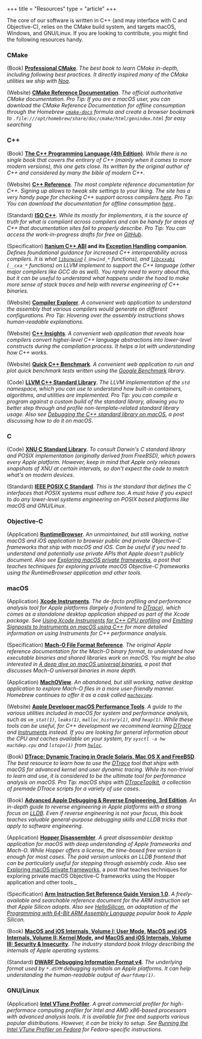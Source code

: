 +++
title = "Resources"
type = "article"
+++

The core of our software is written in C++ (and may interface with C and
Objective-C), relies on the CMake build system, and targets macOS, Windows, and
GNU/Linux. If you are looking to contribute, you might find the following
resources handy.

### CMake

(Book) [**Professional CMake**](https://crascit.com/professional-cmake/). _The
best book to learn CMake in-depth, including following best practices.  It
directly inspired many of the CMake utilities we ship with
[Noa](https://github.com/sourcemeta/noa)_.

(Website) [**CMake Reference
Documentation**](https://cmake.org/cmake/help/latest/). _The official
authoritative CMake documentation. Pro Tip: If you are a macOS user, you can
download the CMake Reference Documentation for offline consumption through the
Homebrew [`cmake-docs`](https://formulae.brew.sh/formula/cmake-docs) formula
and create a browser bookmark to
`.file:///opt/homebrew/share/doc/cmake/html/genindex.html` for easy searching_

### C++

(Book) [**The C++ Programming Language (4th
Edition)**](https://stroustrup.com/4th.html). _While there is no single book
that covers the entirery of C++ (mainly when it comes to more modern versions),
this one gets close. Its written by the original author of C++ and considered
by many the bible of modern C++_.

(Website) [**C++ Reference**](http://www.cppreference.com). _The most complete
reference documentation for C++. Signing up allows to tweak site settings to
your liking. The site has a very handy page for checking C++ support across
compilers [here](https://en.cppreference.com/w/cpp/compiler_support). Pro Tip:
You can download the documentation for offline consumption
[here](https://en.cppreference.com/w/Cppreference:Archives)._.

(Standard) [**ISO C++**](https://isocpp.org/std/the-standard). _While its
mostly for implementors, it is the source of truth for what is compliant across
compilers and can be handy for areas of C++ that documentation sites fail to
properly describe. Pro Tip: You can access the work-in-progress drafts for free
on [GitHub](https://github.com/cplusplus/draft)_.

(Specification) **[Itanium C++
ABI](https://itanium-cxx-abi.github.io/cxx-abi/abi.html) and its [Exception
Handling](https://itanium-cxx-abi.github.io/cxx-abi/abi-eh.html) companion**.
_Defines foundational guidance for increased C++ interoperability across
compilers. It is what
[`libunwind`](https://clang.llvm.org/docs/Toolchain.html#unwind-library)
(`_Unwind_*` functions), and [`libcxxabi`](https://libcxxabi.llvm.org)
(`__cxa_*` functions) on LLVM implement to support the C++ language (other
major compilers like GCC do as well). You rarely need to worry about this, but
it can be useful to understand what happens under the hood to make more sense
of stack traces and help with reverse engineering of C++ binaries._

(Website) [**Compiler Explorer**](https://godbolt.org). _A convenient web
application to understand the assembly that various compilers would generate on
different configurations. Pro Tip: Hovering over the assembly instructions
shows human-readable explanations_.

(Website) [**C++ Insights**](https://cppinsights.io). _A convenient web
application that reveals how compilers convert higher-level C++ language
abstractions into lower-level constructs during the compilation process. It
helps a lot with understanding how C++ works_.

(Website) [**Quick C++ Benchmark**](https://quick-bench.com). _A convenient web
application to run and plot quick benchmark tests written using the [Google
Benchmark](https://github.com/google/benchmark) library_.

(Code) [**LLVM C++ Standard
Library**](https://github.com/llvm/llvm-project/tree/main/libcxx). _The LLVM
implementation of the `std` namespace, which you can use to understand how
built-in containers, algorithms, and utilities are implemented. Pro Tip: you
can compile a program against a custom build of the standard library, allowing
you to better step through and profile non-template-related standard library
usage. Also see [Debugging the C++ standard library on
macOS](https://www.jviotti.com/2022/05/05/debugging-the-cxx-standard-library-on-macos.html),
a post discussing how to do it on macOS_.

### C

(Code) [**XNU C Standard
Library**](https://github.com/apple-oss-distributions/xnu/tree/main/bsd/sys).
_To consult Darwin's C standard library and POSIX implementation (originally
derived from FreeBSD), which powers every Apple platform. However, keep in mind
that Apple only releases snapshots of XNU at certain intervals, so don't expect
the code to match what's on modern devices_.

(Standard) [**IEEE POSIX C
Standard**](https://standards.ieee.org/ieee/1003.1/7101/). _This is the
standard that defines the C interfaces that POSIX systems must adhere too. A
must have if you expect to do any lower-level systems engineering on POSIX
based platforms like macOS and GNU/Linux_.

### Objective-C

(Application) [**RuntimeBrowser**](https://github.com/nst/RuntimeBrowser). _An
unmaintained, but still working, native macOS and iOS application to browser
public and private Objective-C frameworks that ship with macOS and iOS. Can be
useful if you need to understand and potentially use private APIs that Apple
doesn't publicly document. Also see [Exploring macOS private
frameworks](https://www.jviotti.com/2023/11/20/exploring-macos-private-frameworks.html),
a post that teaches techniques for exploring private macOS Objective-C
frameworks using the RuntimeBrowser application and other tools._

### macOS

(Application) [**Xcode
Instruments**](https://help.apple.com/instruments/mac/current/#/dev7b09c84f5).
_The de-facto profiling and performance analysis tool for Apple platforms
(largely a frontend to [DTrace](https://dtrace.org/about/)), which comes as a
standalone desktop application shipped as part of the Xcode package. See
[Using Xcode Instruments for C++ CPU
profiling](https://www.jviotti.com/2024/01/29/using-xcode-instruments-for-cpp-cpu-profiling.html)
and [Emitting Signposts to Instruments on macOS using
C++](https://www.jviotti.com/2022/02/21/emitting-signposts-to-instruments-on-macos-using-cpp.html)
for more detailed information on using Instruments for C++ performance
analysis._

(Specification) [**Mach-O File Format
Reference**](https://github.com/aidansteele/osx-abi-macho-file-format-reference/blob/master/Mach-O_File_Format.pdf).
_The original Apple reference documentation for the Mach-O binary format, to
understand how executable binaries and shared libraries work on macOS. You
might be also interested in [A deep dive on macOS universal
binaries](https://www.jviotti.com/2021/07/23/a-deep-dive-on-macos-universal-binaries.html),
a post that discusses Mach-O universal binaries in more depth._

(Application) [**MachOView**](https://sourceforge.net/projects/machoview/). _An
abandoned, but still working, native desktop application to explore Mach-O
files in a more user-friendly manner. Homebrew continues to offer it as a cask
called [`machoview`](https://formulae.brew.sh/cask/machoview)_.

(Website) [**Apple Developer macOS Performance
Tools**](https://developer.apple.com/library/archive/documentation/Performance/Conceptual/PerformanceOverview/PerformanceTools/PerformanceTools.html).
_A guide to the various utilities included in macOS for system and performance
analysis, such as `vm_stat(1)`, `leaks(1)`, `malloc_history(1)`, and `heap(1)`.
While these tools can be useful, for C++ development we recommend learning
[DTrace](https://dtrace.org/about/) and
[Instruments](https://help.apple.com/instruments/mac/10.0/) instead. If you are
looking for general information about the CPU and caches available on your
system, try `sysctl -a hw machdep.cpu` and `lstopo(1)` from
[`hwloc`](https://formulae.brew.sh/formula/hwloc)._

(Book) [**DTrace: Dynamic Tracing in Oracle Solaris, Mac OS X and
FreeBSD**](https://www.amazon.com/gp/product/0132091518). _The best resource to
learn how to use the [DTrace](https://dtrace.org/about/) tool that ships with
macOS for advanced kernel and user dynamic tracing. While its non-trivial to
learn and use, it is considered to be the ultimate tool for performance
analysis on macOS. Pro Tip: macOS ships with
[DTraceToolkit](https://github.com/opendtrace/toolkit), a collection of premade
DTrace scripts for a variety of use cases_.

(Book) [**Advanced Apple Debugging & Reverse Engineering, 3rd
Edition**](https://www.kodeco.com/books/advanced-apple-debugging-reverse-engineering/v3.0).
_An in-depth guide to reverse engineering in Apple platforms with a strong
focus on [LLDB](https://lldb.llvm.org). Even if reverse engineering is not your
focus, this book teaches valuable general-purpose debugging skills and LLDB
tricks that apply to software engineering_.

(Application) [**Hopper Disassembler**](https://www.hopperapp.com). _A great
disassembler desktop application for macOS with deep understanding of Apple
frameworks and Mach-O. While Hopper offers a license, the time-boxed free
version is enough for most cases. The paid version unlocks an LLDB frontend
that can be particularly useful for stepping through assembly code_. Also see
[Exploring macOS private
frameworks](https://www.jviotti.com/2023/11/20/exploring-macos-private-frameworks.html),
a post that teaches techniques for exploring private macOS Objective-C
frameworks using the Hopper application and other tools._

(Specification) [**Arm Instruction Set Reference Guide Version
1.0**](https://developer.arm.com/documentation/100076/0100). _A
freely-available and searchable reference document for the ARM instruction set
that Apple Silicon adopts. Also see
[HelloSilicon](https://github.com/below/HelloSilicon), an adaptation of the
[Programming with 64-Bit ARM Assembly
Language](https://link.springer.com/book/10.1007/978-1-4842-5881-1) popular
book to Apple Silicon._

(Book) **[MacOS and iOS Internals, Volume I: User
Mode](https://www.amazon.com/MacOS-iOS-Internals-User-Mode/dp/099105556X),
[MacOS and iOS Internals, Volume II: Kernel
Mode](https://www.amazon.com/dp/0991055578), and [MacOS and iOS Internals,
Volume III: Security & Insecurity](https://www.amazon.com/dp/0991055535)**.
_The industry standard book trilogy describing the internals of Apple operating
systems_.

(Standard) [**DWARF Debugging Information Format
v4**](https://dwarfstd.org/doc/DWARF4.pdf). _The underlying format used by
`*.dSYM` debugging symbols on Apple platforms. It can help understanding the
human-readable output of `dwarfdump(1)`_.

### GNU/Linux

(Application) [**Intel VTune
Profiler**](https://www.intel.com/content/www/us/en/developer/tools/oneapi/vtune-profiler.html).
_A great commercial profiler for high-performace computing profiler for Intel
and AMD x86-based processors with advanced analysis tools. It is available for
free and supports various popular distributions. However, it can be tricky to
setup. See [Running the Intel VTune Profiler on
Fedora](https://www.jviotti.com/2024/10/08/running-the-intel-vtune-profiler-on-fedora.html)
for Fedora-specific instructions_.
